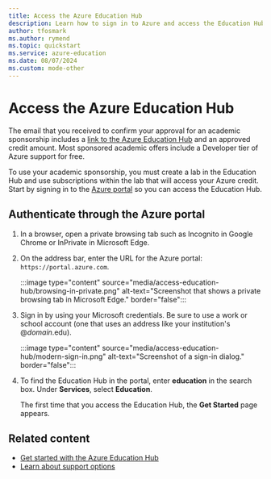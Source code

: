 ```yaml
---
title: Access the Azure Education Hub
description: Learn how to sign in to Azure and access the Education Hub.
author: tfosmark
ms.author: rymend
ms.topic: quickstart
ms.service: azure-education
ms.date: 08/07/2024
ms.custom: mode-other
---
```


# Access the Azure Education Hub

The email that you received to confirm your approval for an academic sponsorship includes a [link to the Azure Education Hub](https://aka.ms/startedu) and an approved credit amount. Most sponsored academic offers include a Developer tier of Azure support for free.

To use your academic sponsorship, you must create a lab in the Education Hub and use subscriptions within the lab that will access your Azure credit. Start by signing in to the [Azure portal](https://portal.azure.com) so you can access the Education Hub.

## Authenticate through the Azure portal

1. In a browser, open a private browsing tab such as Incognito in Google Chrome or InPrivate in Microsoft Edge.

1. On the address bar, enter the URL for the Azure portal: `https://portal.azure.com`.

   :::image type="content" source="media/access-education-hub/browsing-in-private.png" alt-text="Screenshot that shows a private browsing tab in Microsoft Edge." border="false":::

1. Sign in by using your Microsoft credentials. Be sure to use a work or school account (one that uses an address like your institution's @*domain*.edu).

   :::image type="content" source="media/access-education-hub/modern-sign-in.png" alt-text="Screenshot of a sign-in dialog." border="false":::

1. To find the Education Hub in the portal, enter **education** in the search box. Under **Services**, select **Education**.

   The first time that you access the Education Hub, the **Get Started** page appears.

## Related content

- [Get started with the Azure Education Hub](get-started-education-hub.md)  
- [Learn about support options](educator-service-desk.md)

